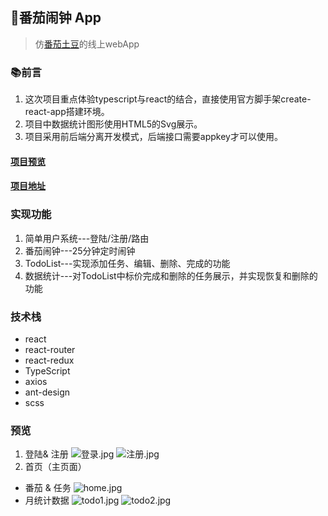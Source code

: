 ## 🍅番茄闹钟 App
> 仿[番茄土豆](https://pomotodo.com/app/)的线上webApp

### 📚前言
1. 这次项目重点体验typescript与react的结合，直接使用官方脚手架create-react-app搭建环境。
2. 项目中数据统计图形使用HTML5的Svg展示。
3. 项目采用前后端分离开发模式，后端接口需要appkey才可以使用。


#### [项目预览](https://QIMengz.github.io/tomato/)
#### [项目地址](https://github.com/QIMengz/tomato)


### 实现功能
1. 简单用户系统---登陆/注册/路由
2. 番茄闹钟---25分钟定时闹钟
3. TodoList---实现添加任务、编辑、删除、完成的功能
4. 数据统计---对TodoList中标价完成和删除的任务展示，并实现恢复和删除的功能


### 技术栈
- react
- react-router
- react-redux
- TypeScript
- axios
- ant-design
- scss


### 预览
1. 登陆& 注册
![登录.jpg](https://i.loli.net/2019/08/06/ZawPRY2beEzn8uV.jpg)
![注册.jpg](https://i.loli.net/2019/08/06/UkLXVpmfQcMFyAh.jpg)
2. 首页（主页面）
  - 番茄 & 任务
![home.jpg](https://i.loli.net/2019/08/06/jdpwovTA37gqQMK.jpg)
  - 月统计数据
![todo1.jpg](https://i.loli.net/2019/08/06/8vZtkdemAXcPNfw.jpg)
![todo2.jpg](https://i.loli.net/2019/08/06/6BIsWzX3cSQ2oZM.jpg)

